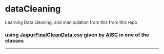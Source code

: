 # dataCleaning
Learning Data cleaning, and manipulation from this from this repo

### using [JaipurFinalCleanData.csv](https://drive.google.com/file/d/1k4zMwcaOYaFY_-l5UGKABpcESYWNcMEf/view) given by [AISC](https://aistudent.community/) in one of the classes
<!-- https://colab.research.google.com/drive/19aUW2Kp98ul7HGOkg_o0DTnp6O5qrmPj#scrollTo=6q6xif_RRSDI -->

---
